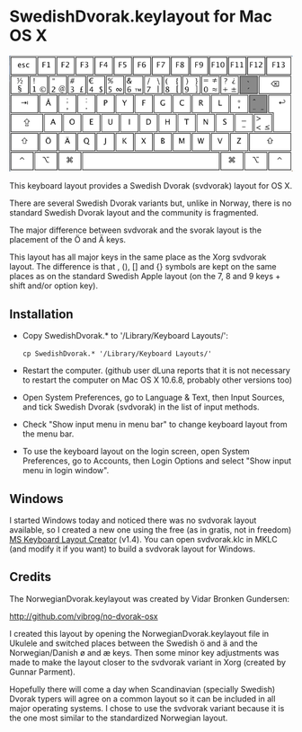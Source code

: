 SwedishDvorak.keylayout for Mac OS X
====================================

![layout](https://github.com/AlbertVeli/Swedish-Dvorak--svdvorak--for-OSX/raw/master/svdvorak-osx.png "svdvorak OSX Layout")

This keyboard layout provides a Swedish Dvorak (svdvorak)
layout for OS X.

There are several Swedish Dvorak variants but, unlike in Norway, there
is no standard Swedish Dvorak layout and the community is fragmented.

The major difference between svdvorak and the svorak layout is
the placement of the Ö and Ä keys.

This layout has all major keys in the same place as the
Xorg svdvorak layout. The difference is that \, (), [] and {}
symbols are kept on the same places as on the standard Swedish
Apple layout (on the 7, 8 and 9 keys + shift and/or option key).


Installation
------------

* Copy SwedishDvorak.* to '/Library/Keyboard Layouts/':

  `cp SwedishDvorak.* '/Library/Keyboard Layouts/'`

* Restart the computer.
  (github user dLuna reports that it is not necessary to restart the computer on Mac OS X 10.6.8, probably other versions too)

* Open System Preferences,
   go to Language & Text,
   then Input Sources, and
   tick Swedish Dvorak (svdvorak) in the list of input methods.

* Check "Show input menu in menu bar" to change keyboard layout
   from the menu bar.

* To use the keyboard layout on the login screen,
   open System Preferences, go to Accounts, then Login Options and
   select "Show input menu in login window".


Windows
-------

I started Windows today and noticed there was no svdvorak layout
available, so I created a new one using the free (as in gratis, not in
freedom) [MS Keyboard Layout Creator](http://msdn.microsoft.com/sv-se/goglobal/bb964665) (v1.4).
You can open svdvorak.klc in MKLC (and modify it if you want) to build
a svdvorak layout for Windows.


Credits
-------

The NorwegianDvorak.keylayout was created by Vidar Bronken Gundersen:

 http://github.com/vibrog/no-dvorak-osx

I created this layout by opening the NorwegianDvorak.keylayout
file in Ukulele and switched places between the Swedish ö and ä
and the Norwegian/Danish ø and æ keys. Then some minor key adjustments
was made to make the layout closer to the svdvorak variant in Xorg (created
by Gunnar Parment).

Hopefully there will come a day when Scandinavian (specially Swedish)
Dvorak typers will agree on a common layout so it can be included in all
major operating systems. I chose to use the svdvorak variant because it
is the one most similar to the standardized Norwegian layout.


